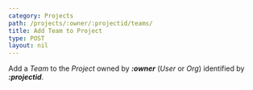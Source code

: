 ```yaml
---
category: Projects
path: /projects/:owner/:projectid/teams/
title: Add Team to Project
type: POST
layout: nil
---
```


Add a *Team* to the *Project* owned by ***:owner*** (*User* or *Org*) identified by ***:projectid***.